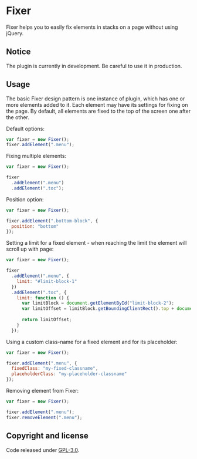 # Fixer
Fixer helps you to easily fix elements in stacks on a page without using jQuery. 

## Notice ##
The plugin is currently in development. Be careful to use it in production.

## Usage ##

The basic Fixer design pattern is one instance of plugin, which has one or more elements added to it. Each element may have its settings for fixing on the page. By default, all elements are fixed to the top of the screen one after the other.

Default options: 

```js
var fixer = new Fixer();
fixer.addElement(".menu");
```

Fixing multiple elements:

```js
var fixer = new Fixer();

fixer
  .addElement(".menu")
  .addElement(".toc");
```

Position option:

```js
var fixer = new Fixer();

fixer.addElement(".bottom-block", {
  position: "bottom"
});
```

Setting a limit for a fixed element - when reaching the limit the element will scroll up with page:

```js
var fixer = new Fixer();

fixer
  .addElement(".menu", {
    limit: "#limit-block-1"
  })
  .addElement(".toc", {
    limit: function () {
      var limitBlock = document.getElementById("limit-block-2");
      var limitOffset = limitBlock.getBoundingClientRect().top + document.documentElement.scrollTop;
  
      return limitOffset;
    }
  });
```

Using a custom class-name for a fixed element and for its placeholder:

```js
var fixer = new Fixer();

fixer.addElement(".menu", {
  fixedClass: "my-fixed-classname",
  placeholderClass: "my-placeholder-classname"
});
```

Removing element from Fixer:

```js
var fixer = new Fixer();

fixer.addElement(".menu");
fixer.removeElement(".menu");
```


## Copyright and license

Code released under [GPL-3.0](https://www.gnu.org/licenses/gpl-3.0.txt).